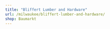 ```yaml
---
title: "Bliffert Lumber and Hardware"
url: /milwaukee/bliffert-lumber-and-hardware/
shop: Baumarkt
---
```

